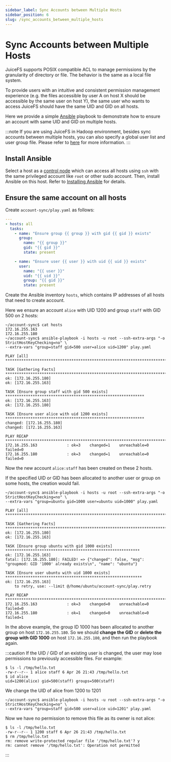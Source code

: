 ```yaml
---
sidebar_label: Sync Accounts between Multiple Hosts
sidebar_position: 6
slug: /sync_accounts_between_multiple_hosts
---
```


# Sync Accounts between Multiple Hosts

JuiceFS supports POSIX compatible ACL to manage permissions by the granularity of directory or file. The behavior is the same as a local file system.

To provide users with an intuitive and consistent permission management experience (e.g. the files accessible by user A on host X should be accessible by the same user on host Y), the same user who wants to access JuiceFS should have the same UID and GID on all hosts.

Here we provide a simple [Ansible](https://www.ansible.com/community) playbook to demonstrate how to ensure an account with same UID and GID on multiple hosts.

:::note
If you are using JuiceFS in Hadoop environment, besides sync accounts between multiple hosts, you can also specify a global user list and user group file. Please refer to [here](../deployment/hadoop_java_sdk.md#other-configurations) for more information.
:::

## Install Ansible

Select a host as a [control node](https://docs.ansible.com/ansible/latest/installation_guide/intro_installation.html#managed-node-requirements) which can access all hosts using `ssh` with the same privileged account like `root` or other sudo account. Then, install Ansible on this host. Refer to [Installing Ansible](https://docs.ansible.com/ansible/latest/installation_guide/intro_installation.html#installing-ansible) for details.



## Ensure the same account on all hosts

Create `account-sync/play.yaml` as follows:

```yaml
---
- hosts: all
  tasks:
    - name: "Ensure group {{ group }} with gid {{ gid }} exists"
      group:
        name: "{{ group }}"
        gid: "{{ gid }}"
        state: present

    - name: "Ensure user {{ user }} with uid {{ uid }} exists"
      user:
        name: "{{ user }}"
        uid: "{{ uid }}"
        group: "{{ gid }}"
        state: present
```



Create the Ansible inventory `hosts`, which contains IP addresses of all hosts that need to create account.

Here we ensure an account `alice` with UID 1200 and group `staff` with GID 500 on 2 hosts:

```shell
~/account-sync$ cat hosts
172.16.255.163
172.16.255.180
~/account-sync$ ansible-playbook -i hosts -u root --ssh-extra-args "-o StrictHostKeyChecking=no" \
--extra-vars "group=staff gid=500 user=alice uid=1200" play.yaml

PLAY [all] ************************************************************************************************

TASK [Gathering Facts] ************************************************************************************
ok: [172.16.255.180]
ok: [172.16.255.163]

TASK [Ensure group staff with gid 500 exists] *************************************************************
ok: [172.16.255.163]
ok: [172.16.255.180]

TASK [Ensure user alice with uid 1200 exists] *************************************************************
changed: [172.16.255.180]
changed: [172.16.255.163]

PLAY RECAP ************************************************************************************************
172.16.255.163             : ok=3    changed=1    unreachable=0    failed=0
172.16.255.180             : ok=3    changed=1    unreachable=0    failed=0
```

Now the new account `alice:staff` has been created on these 2 hosts.

If the specified UID or GID has been allocated to another user or group on some hosts, the creation would fail.

```shell
~/account-sync$ ansible-playbook -i hosts -u root --ssh-extra-args "-o StrictHostKeyChecking=no" \
--extra-vars "group=ubuntu gid=1000 user=ubuntu uid=1000" play.yaml

PLAY [all] ************************************************************************************************

TASK [Gathering Facts] ************************************************************************************
ok: [172.16.255.180]
ok: [172.16.255.163]

TASK [Ensure group ubuntu with gid 1000 exists] ***********************************************************
ok: [172.16.255.163]
fatal: [172.16.255.180]: FAILED! => {"changed": false, "msg": "groupmod: GID '1000' already exists\n", "name": "ubuntu"}

TASK [Ensure user ubuntu with uid 1000 exists] ************************************************************
ok: [172.16.255.163]
	to retry, use: --limit @/home/ubuntu/account-sync/play.retry

PLAY RECAP ************************************************************************************************
172.16.255.163             : ok=3    changed=0    unreachable=0    failed=0
172.16.255.180             : ok=1    changed=0    unreachable=0    failed=1
```

In the above example, the group ID 1000 has been allocated to another group on host `172.16.255.180`. So we should **change the GID**  or **delete the group with GID 1000** on host `172.16.255.180`, and then run the playbook again.

:::caution
If the UID / GID of an existing user is changed, the user may lose permissions to previously accessible files. For example:

```shell
$ ls -l /tmp/hello.txt
-rw-r--r-- 1 alice staff 6 Apr 26 21:43 /tmp/hello.txt
$ id alice
uid=1200(alice) gid=500(staff) groups=500(staff)
```

We change the UID of alice from 1200 to 1201

```shell
~/account-sync$ ansible-playbook -i hosts -u root --ssh-extra-args "-o StrictHostKeyChecking=no" \
--extra-vars "group=staff gid=500 user=alice uid=1201" play.yaml
```

Now we have no permission to remove this file as its owner is not alice:

```shell
$ ls -l /tmp/hello.txt
-rw-r--r-- 1 1200 staff 6 Apr 26 21:43 /tmp/hello.txt
$ rm /tmp/hello.txt
rm: remove write-protected regular file '/tmp/hello.txt'? y
rm: cannot remove '/tmp/hello.txt': Operation not permitted
```
:::
